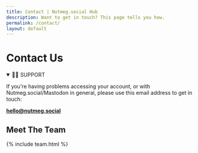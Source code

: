 ```yaml
---
title: Contact | Nutmeg.social Hub
description: Want to get in touch? This page tells you how.
permalink: /contact/
layout: default
---
```

# Contact Us

<details open>
  <summary>👩‍💻 SUPPORT</summary>
  <p>If you're having problems accessing your account, or with Nutmeg.social/Mastodon in general, please use this email address to get in touch:</p>

  <p><b><a href="mailto:hello@nutmeg.social">hello@nutmeg.social</a></b></p>
</details>

## Meet The Team

{% include team.html %}